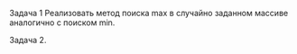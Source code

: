 Задача 1
Реализовать метод поиска max в случайно заданном массиве аналогично с поиском min.

Задача 2. 

